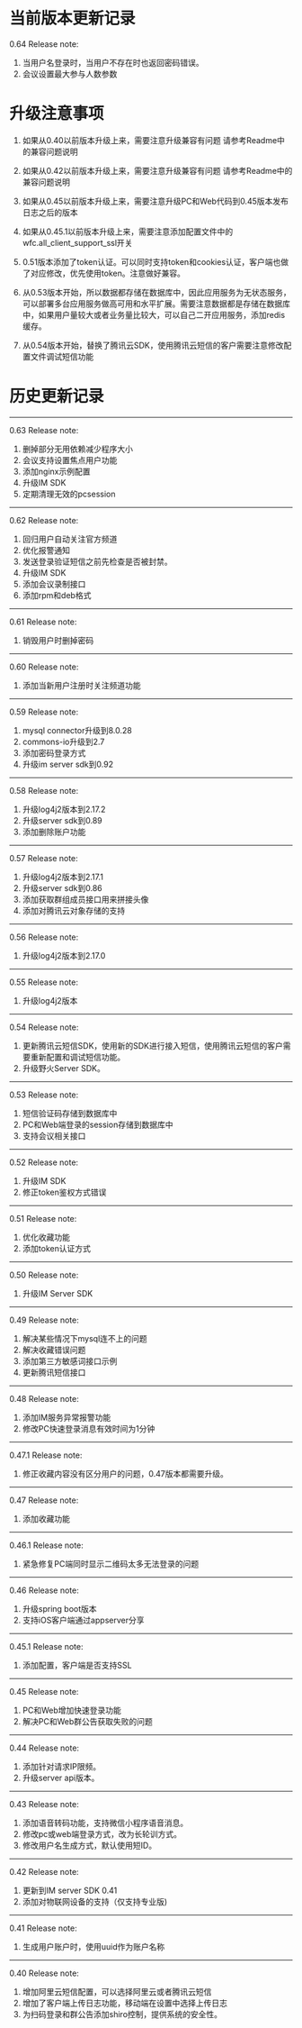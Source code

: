 # 当前版本更新记录
0.64 Release note:
1. 当用户名登录时，当用户不存在时也返回密码错误。
2. 会议设置最大参与人数参数

# 升级注意事项
1. 如果从0.40以前版本升级上来，需要注意升级兼容有问题 请参考Readme中的兼容问题说明

2. 如果从0.42以前版本升级上来，需要注意升级兼容有问题 请参考Readme中的兼容问题说明

3. 如果从0.45以前版本升级上来，需要注意升级PC和Web代码到0.45版本发布日志之后的版本

4. 如果从0.45.1以前版本升级上来，需要注意添加配置文件中的wfc.all_client_support_ssl开关

5. 0.51版本添加了token认证。可以同时支持token和cookies认证，客户端也做了对应修改，优先使用token。注意做好兼容。

6.  从0.53版本开始，所以数据都存储在数据库中，因此应用服务为无状态服务，可以部署多台应用服务做高可用和水平扩展。需要注意数据都是存储在数据库中，如果用户量较大或者业务量比较大，可以自己二开应用服务，添加redis缓存。

7. 从0.54版本开始，替换了腾讯云SDK，使用腾讯云短信的客户需要注意修改配置文件调试短信功能

# 历史更新记录
-------------
0.63 Release note:
1. 删掉部分无用依赖减少程序大小
2. 会议支持设置焦点用户功能
3. 添加nginx示例配置
4. 升级IM SDK
5. 定期清理无效的pcsession

-------------
0.62 Release note:
1. 回归用户自动关注官方频道
2. 优化报警通知
3. 发送登录验证短信之前先检查是否被封禁。
4. 升级IM SDK
5. 添加会议录制接口
6. 添加rpm和deb格式

-------------
0.61 Release note:
1. 销毁用户时删掉密码

-------------
0.60 Release note:
1. 添加当新用户注册时关注频道功能

-------------
0.59 Release note:
1. mysql connector升级到8.0.28
2. commons-io升级到2.7
3. 添加密码登录方式
4. 升级im server sdk到0.92

-------------
0.58 Release note:
1. 升级log4j2版本到2.17.2
2. 升级server sdk到0.89
3. 添加删除账户功能

-------------
0.57 Release note:
1. 升级log4j2版本到2.17.1
2. 升级server sdk到0.86
3. 添加获取群组成员接口用来拼接头像
4. 添加对腾讯云对象存储的支持

-------------
0.56 Release note:
1. 升级log4j2版本到2.17.0

-------------
0.55 Release note:
1. 升级log4j2版本

-------------
0.54 Release note:
1. 更新腾讯云短信SDK，使用新的SDK进行接入短信，使用腾讯云短信的客户需要重新配置和调试短信功能。
6. 升级野火Server SDK。


--------------
0.53 Release note:
1. 短信验证码存储到数据库中
3. PC和Web端登录的session存储到数据库中
7. 支持会议相关接口

--------------
0.52 Release note:
1. 升级IM SDK
2. 修正token鉴权方式错误

--------------
0.51 Release note:
1. 优化收藏功能
2. 添加token认证方式

--------------
0.50 Release note:
1. 升级IM Server SDK

--------------
0.49 Release note:
1. 解决某些情况下mysql连不上的问题
2. 解决收藏错误问题
4. 添加第三方敏感词接口示例
8. 更新腾讯短信接口

--------------
0.48 Release note:
1. 添加IM服务异常报警功能
2. 修改PC快速登录消息有效时间为1分钟

--------------
0.47.1 Release note:
1. 修正收藏内容没有区分用户的问题，0.47版本都需要升级。

--------------
0.47 Release note:
1. 添加收藏功能

--------------
0.46.1 Release note:
1. 紧急修复PC端同时显示二维码太多无法登录的问题

--------------
0.46 Release note:
1. 升级spring boot版本
2. 支持iOS客户端通过appserver分享

--------------
0.45.1 Release note:
1. 添加配置，客户端是否支持SSL

--------------
0.45 Release note:
1. PC和Web增加快速登录功能
2. 解决PC和Web群公告获取失败的问题

--------------
0.44 Release note:
1. 添加针对请求IP限频。
2. 升级server api版本。

--------------
0.43 Release note:
1. 添加语音转码功能，支持微信小程序语音消息。
2. 修改pc或web端登录方式，改为长轮训方式。
3. 修改用户名生成方式，默认使用短ID。

--------------
0.42 Release note:
1. 更新到IM server SDK 0.41
2. 添加对物联网设备的支持（仅支持专业版)

--------------
0.41 Release note:
1. 生成用户账户时，使用uuid作为账户名称

--------------
0.40 Release note:
1. 增加阿里云短信配置，可以选择阿里云或者腾讯云短信
2. 增加了客户端上传日志功能，移动端在设置中选择上传日志
3. 为扫码登录和群公告添加shiro控制，提供系统的安全性。
